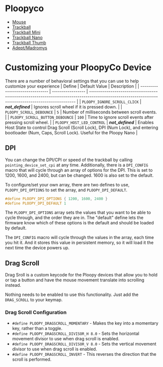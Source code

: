 # Ploopyco

* [Mouse](mouse/)
* [Trackball](trackball/)
* [Trackball Mini](trackball_mini/)
* [Trackball Nano](trackball_nano/)
* [Trackball Thumb](trackball_thumb/)
* [Adept/Madromys](manromys/)

# Customizing your PloopyCo Device

There are a number of behavioral settings that you can use to help customize your experience
| Define                          | Default Value     | Description                                                                                                                                           |
| ------------------------------- | ----------------- | ----------------------------------------------------------------------------------------------------------------------------------------------------- |
| `PLOOPY_IGNORE_SCROLL_CLICK`    | *__not_defined__* | Ignores scroll wheel if it is pressed down.                                                                                                           |
| `PLOOPY_SCROLL_DEBOUNCE`        | `5`               | Number of milliseconds between scroll events.                                                                                                         |
| `PLOOPY_SCROLL_BUTTON_DEBOUNCE` | `100`             | Time to ignore scroll events after pressing scroll wheel.                                                                                             |
| `PLOOPY_HOST_LED_CONTROL`       | *__not_defined__* | Enables Host State to control Drag Scroll (Scroll Lock), DPI (Num Lock), and entering bootloader (Num, Caps, Scroll Lock). Useful for the Ploopy Nano |


## DPI

You can change the DPI/CPI or speed of the trackball by calling `pointing_device_set_cpi` at any time. Additionally, there is a `DPI_CONFIG` macro that will cycle through an array of options for the DPI.  This is set to 1200, 1600, and 2400, but can be changed.  1600 is also set to the default.

To configure/set your own array, there are two defines to use, `PLOOPY_DPI_OPTIONS` to set the array, and `PLOOPY_DPI_DEFAULT`.

```c
#define PLOOPY_DPI_OPTIONS { 1200, 1600, 2400 }
#define PLOOPY_DPI_DEFAULT 1
```

The `PLOOPY_DPI_OPTIONS` array sets the values that you want to be able to cycle through, and the order they are in.  The "default" define lets the firmware know which of these options is the default and should be loaded by default.

The `DPI_CONFIG` macro will cycle through the values in the array, each time you hit it.  And it stores this value in persistent memory, so it will load it the next time the device powers up.

## Drag Scroll

Drag Sroll is a custom keycode for the Ploopy devices that allow you to hold or tap a button and have the mouse movement translate into scrolling instead.

Nothing needs to be enabled to use this functionality.  Just add the `DRAG_SCROLL` to your keymap.

### Drag Scroll Configuration

* `#define PLOOPY_DRAGSCROLL_MOMENTARY` - Makes the key into a momentary key, rather than a toggle.
* `#define PLOOPY_DRAGSCROLL_DIVISOR_H 8.0` - Sets the horizontal movement divisor to use when drag scroll is enabled.
* `#define PLOOPY_DRAGSCROLL_DIVISOR_V 8.0` - Sets the vertical movement divisor to use when drag scroll is enabled.
* `#define PLOOPY_DRAGSCROLL_INVERT` - This reverses the direction that the scroll is performed.
